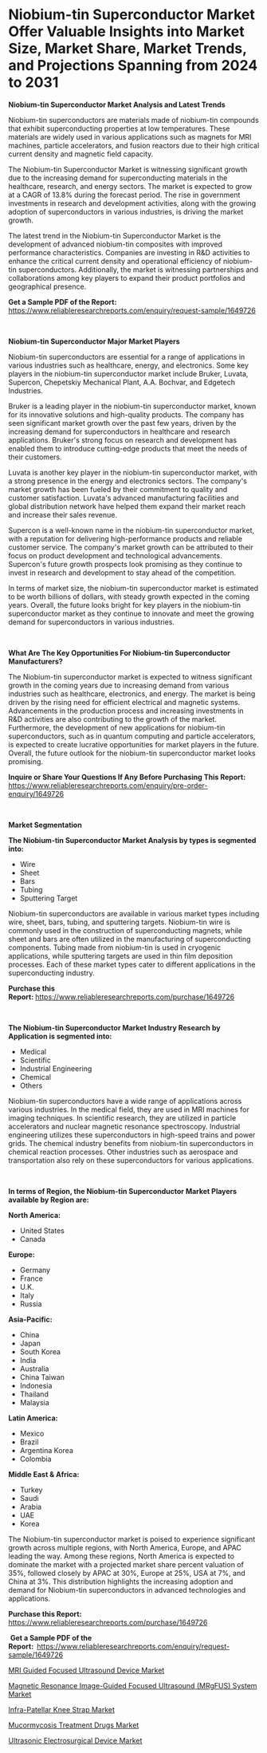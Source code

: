 <p><h1>Niobium-tin Superconductor Market Offer Valuable Insights into Market Size, Market Share, Market Trends, and Projections Spanning from 2024 to 2031</h1></p><p><strong>Niobium-tin Superconductor Market Analysis and Latest Trends</strong></p>
<p><p>Niobium-tin superconductors are materials made of niobium-tin compounds that exhibit superconducting properties at low temperatures. These materials are widely used in various applications such as magnets for MRI machines, particle accelerators, and fusion reactors due to their high critical current density and magnetic field capacity.</p><p>The Niobium-tin Superconductor Market is witnessing significant growth due to the increasing demand for superconducting materials in the healthcare, research, and energy sectors. The market is expected to grow at a CAGR of 13.8% during the forecast period. The rise in government investments in research and development activities, along with the growing adoption of superconductors in various industries, is driving the market growth.</p><p>The latest trend in the Niobium-tin Superconductor Market is the development of advanced niobium-tin composites with improved performance characteristics. Companies are investing in R&D activities to enhance the critical current density and operational efficiency of niobium-tin superconductors. Additionally, the market is witnessing partnerships and collaborations among key players to expand their product portfolios and geographical presence.</p></p>
<p><strong>Get a Sample PDF of the Report:&nbsp;</strong> <a href="https://www.reliableresearchreports.com/enquiry/request-sample/1649726">https://www.reliableresearchreports.com/enquiry/request-sample/1649726</a></p>
<p>&nbsp;</p>
<p><strong>Niobium-tin Superconductor Major Market Players</strong></p>
<p><p>Niobium-tin superconductors are essential for a range of applications in various industries such as healthcare, energy, and electronics. Some key players in the niobium-tin superconductor market include Bruker, Luvata, Supercon, Chepetskiy Mechanical Plant, A.A. Bochvar, and Edgetech Industries.</p><p>Bruker is a leading player in the niobium-tin superconductor market, known for its innovative solutions and high-quality products. The company has seen significant market growth over the past few years, driven by the increasing demand for superconductors in healthcare and research applications. Bruker's strong focus on research and development has enabled them to introduce cutting-edge products that meet the needs of their customers.</p><p>Luvata is another key player in the niobium-tin superconductor market, with a strong presence in the energy and electronics sectors. The company's market growth has been fueled by their commitment to quality and customer satisfaction. Luvata's advanced manufacturing facilities and global distribution network have helped them expand their market reach and increase their sales revenue.</p><p>Supercon is a well-known name in the niobium-tin superconductor market, with a reputation for delivering high-performance products and reliable customer service. The company's market growth can be attributed to their focus on product development and technological advancements. Supercon's future growth prospects look promising as they continue to invest in research and development to stay ahead of the competition.</p><p>In terms of market size, the niobium-tin superconductor market is estimated to be worth billions of dollars, with steady growth expected in the coming years. Overall, the future looks bright for key players in the niobium-tin superconductor market as they continue to innovate and meet the growing demand for superconductors in various industries.</p></p>
<p>&nbsp;</p>
<p><strong>What Are The Key Opportunities For Niobium-tin Superconductor Manufacturers?</strong></p>
<p><p>The Niobium-tin superconductor market is expected to witness significant growth in the coming years due to increasing demand from various industries such as healthcare, electronics, and energy. The market is being driven by the rising need for efficient electrical and magnetic systems. Advancements in the production process and increasing investments in R&D activities are also contributing to the growth of the market. Furthermore, the development of new applications for niobium-tin superconductors, such as in quantum computing and particle accelerators, is expected to create lucrative opportunities for market players in the future. Overall, the future outlook for the niobium-tin superconductor market looks promising.</p></p>
<p><strong>Inquire or Share Your Questions If Any Before Purchasing This Report:</strong> <a href="https://www.reliableresearchreports.com/enquiry/pre-order-enquiry/1649726">https://www.reliableresearchreports.com/enquiry/pre-order-enquiry/1649726</a></p>
<p>&nbsp;</p>
<p><strong>Market Segmentation</strong></p>
<p><strong>The Niobium-tin Superconductor Market Analysis by types is segmented into:</strong></p>
<p><ul><li>Wire</li><li>Sheet</li><li>Bars</li><li>Tubing</li><li>Sputtering Target</li></ul></p>
<p><p>Niobium-tin superconductors are available in various market types including wire, sheet, bars, tubing, and sputtering targets. Niobium-tin wire is commonly used in the construction of superconducting magnets, while sheet and bars are often utilized in the manufacturing of superconducting components. Tubing made from niobium-tin is used in cryogenic applications, while sputtering targets are used in thin film deposition processes. Each of these market types cater to different applications in the superconducting industry.</p></p>
<p><strong>Purchase this Report:&nbsp;</strong><a href="https://www.reliableresearchreports.com/purchase/1649726">https://www.reliableresearchreports.com/purchase/1649726</a></p>
<p>&nbsp;</p>
<p><strong>The Niobium-tin Superconductor Market Industry Research by Application is segmented into:</strong></p>
<p><ul><li>Medical</li><li>Scientific</li><li>Industrial Engineering</li><li>Chemical</li><li>Others</li></ul></p>
<p><p>Niobium-tin superconductors have a wide range of applications across various industries. In the medical field, they are used in MRI machines for imaging techniques. In scientific research, they are utilized in particle accelerators and nuclear magnetic resonance spectroscopy. Industrial engineering utilizes these superconductors in high-speed trains and power grids. The chemical industry benefits from niobium-tin superconductors in chemical reaction processes. Other industries such as aerospace and transportation also rely on these superconductors for various applications.</p></p>
<p>&nbsp;</p>
<p><strong>In terms of Region, the Niobium-tin Superconductor Market Players available by Region are:</strong></p>
<p>
    <p> <strong> North America: </strong>
        <ul>
            <li>United States</li>
            <li>Canada</li>
        </ul>
        </p> 
    <p> <strong> Europe: </strong>
        <ul>
            <li>Germany</li>
            <li>France</li>
            <li>U.K.</li>
            <li>Italy</li>
            <li>Russia</li>
        </ul>
        </p> 
    <p> <strong> Asia-Pacific: </strong>
        <ul>
            <li>China</li>
            <li>Japan</li>
            <li>South Korea</li>
            <li>India</li>
            <li>Australia</li>
            <li>China Taiwan</li>
            <li>Indonesia</li>
            <li>Thailand</li>
            <li>Malaysia</li>
        </ul>
        </p> 
    <p> <strong> Latin America: </strong>
        <ul>
            <li>Mexico</li>
            <li>Brazil</li>
            <li>Argentina Korea</li>
            <li>Colombia</li>
        </ul>
        </p> 
    <p> <strong> Middle East & Africa: </strong>
        <ul>
            <li>Turkey</li>
            <li>Saudi</li>
            <li>Arabia</li>
            <li>UAE</li>
            <li>Korea</li>
        </ul>
    </p>
    </p>
<p><p>The Niobium-tin superconductor market is poised to experience significant growth across multiple regions, with North America, Europe, and APAC leading the way. Among these regions, North America is expected to dominate the market with a projected market share percent valuation of 35%, followed closely by APAC at 30%, Europe at 25%, USA at 7%, and China at 3%. This distribution highlights the increasing adoption and demand for Niobium-tin superconductors in advanced technologies and applications.</p></p>
<p><strong>Purchase this Report: </strong><a href="https://www.reliableresearchreports.com/purchase/1649726">https://www.reliableresearchreports.com/purchase/1649726</a></p>
<p>&nbsp;<strong>Get a Sample PDF of the Report:&nbsp;&nbsp;</strong><a href="https://www.reliableresearchreports.com/enquiry/request-sample/1649726">https://www.reliableresearchreports.com/enquiry/request-sample/1649726</a></p>
<p><strong></strong></p>
<p><p><a href="https://github.com/singletonthaxterkelliehr2df/Market-Research-Report-List-1/blob/main/mri-guided-focused-ultrasound-device-market.md">MRI Guided Focused Ultrasound Device Market</a></p><p><a href="https://github.com/kufem1/Market-Research-Report-List-1/blob/main/magnetic-resonance-image-guided-focused-ultrasound-mrgfus-system-market.md">Magnetic Resonance Image-Guided Focused Ultrasound (MRgFUS) System Market</a></p><p><a href="https://issuu.com/reportprime-2/docs/infra-patellar-knee-strap-market-size-2030.pptx">Infra-Patellar Knee Strap Market</a></p><p><a href="https://github.com/nathandecarvalho/Market-Research-Report-List-2/blob/main/mucormycosis-treatment-drugs-market.md">Mucormycosis Treatment Drugs Market</a></p><p><a href="https://github.com/kosella/Market-Research-Report-List-2/blob/main/ultrasonic-electrosurgical-device-market.md">Ultrasonic Electrosurgical Device Market</a></p></p>